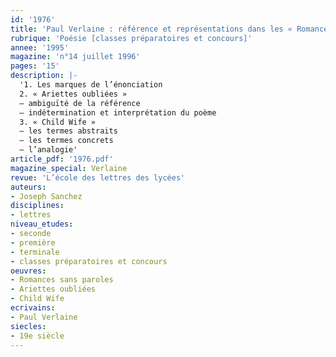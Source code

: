 ```yaml
---
id: '1976'
title: 'Paul Verlaine : référence et représentations dans les « Romances sans paroles »'
rubrique: 'Poésie [classes préparatoires et concours]'
annee: '1995'
magazine: 'n°14 juillet 1996'
pages: '15'
description: |-
  '1. Les marques de l’énonciation
  2. « Ariettes oubliées »
  – ambiguïté de la référence
  – indétermination et interprétation du poème
  3. « Child Wife »
  – les termes abstraits
  – les termes concrets
  – l’analogie'
article_pdf: '1976.pdf'
magazine_special: Verlaine
revue: 'L’école des lettres des lycées'
auteurs:
- Joseph Sanchez
disciplines:
- lettres
niveau_etudes:
- seconde
- première
- terminale
- classes préparatoires et concours
oeuvres:
- Romances sans paroles
- Ariettes oubliées
- Child Wife
ecrivains:
- Paul Verlaine
siecles:
- 19e siècle
---
```

